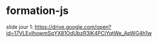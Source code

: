 # formation-js

slide jour 1: https://drive.google.com/open?id=17VLEvIhowmSqYX81OdUbzR3IK4PCiYqtWe_ApWG4h1w

